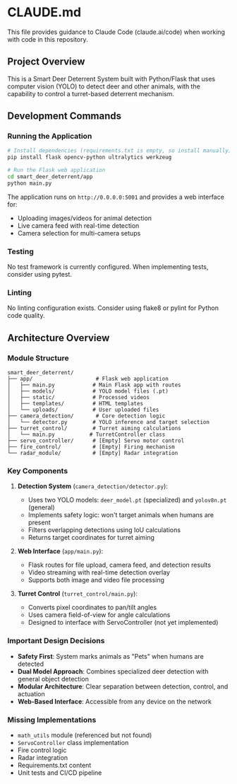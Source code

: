 # CLAUDE.md

This file provides guidance to Claude Code (claude.ai/code) when working with code in this repository.

## Project Overview

This is a Smart Deer Deterrent System built with Python/Flask that uses computer vision (YOLO) to detect deer and other animals, with the capability to control a turret-based deterrent mechanism.

## Development Commands

### Running the Application
```bash
# Install dependencies (requirements.txt is empty, so install manually)
pip install flask opencv-python ultralytics werkzeug

# Run the Flask web application
cd smart_deer_deterrent/app
python main.py
```

The application runs on `http://0.0.0.0:5001` and provides a web interface for:
- Uploading images/videos for animal detection
- Live camera feed with real-time detection
- Camera selection for multi-camera setups

### Testing
No test framework is currently configured. When implementing tests, consider using pytest.

### Linting
No linting configuration exists. Consider using flake8 or pylint for Python code quality.

## Architecture Overview

### Module Structure
```
smart_deer_deterrent/
├── app/                    # Flask web application
│   ├── main.py            # Main Flask app with routes
│   ├── models/            # YOLO model files (.pt)
│   ├── static/            # Processed videos
│   ├── templates/         # HTML templates
│   └── uploads/           # User uploaded files
├── camera_detection/       # Core detection logic
│   └── detector.py        # YOLO inference and target selection
├── turret_control/        # Turret aiming calculations
│   └── main.py           # TurretController class
├── servo_controller/      # [Empty] Servo motor control
├── fire_control/          # [Empty] Firing mechanism
└── radar_module/          # [Empty] Radar integration
```

### Key Components

1. **Detection System** (`camera_detection/detector.py`):
   - Uses two YOLO models: `deer_model.pt` (specialized) and `yolov8n.pt` (general)
   - Implements safety logic: won't target animals when humans are present
   - Filters overlapping detections using IoU calculations
   - Returns target coordinates for turret aiming

2. **Web Interface** (`app/main.py`):
   - Flask routes for file upload, camera feed, and detection results
   - Video streaming with real-time detection overlay
   - Supports both image and video file processing

3. **Turret Control** (`turret_control/main.py`):
   - Converts pixel coordinates to pan/tilt angles
   - Uses camera field-of-view for angle calculations
   - Designed to interface with ServoController (not yet implemented)

### Important Design Decisions

- **Safety First**: System marks animals as "Pets" when humans are detected
- **Dual Model Approach**: Combines specialized deer detection with general object detection
- **Modular Architecture**: Clear separation between detection, control, and actuation
- **Web-Based Interface**: Accessible from any device on the network

### Missing Implementations

- `math_utils` module (referenced but not found)
- `ServoController` class implementation
- Fire control logic
- Radar integration
- Requirements.txt content
- Unit tests and CI/CD pipeline